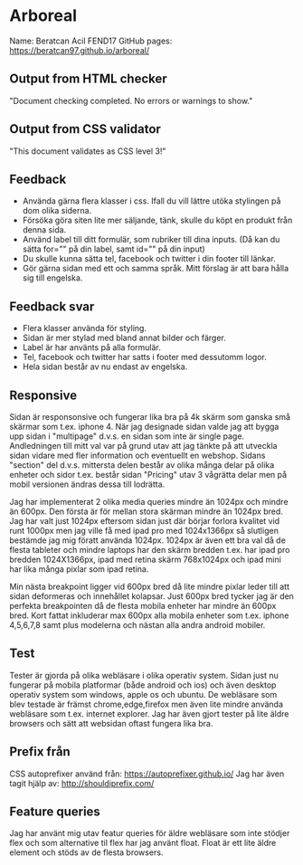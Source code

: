 # Arboreal

Name: Beratcan Acil FEND17
GitHub pages: https://beratcan97.github.io/arboreal/

## Output from HTML checker
  "Document checking completed. No errors or warnings to show."
## Output from CSS validator
  "This document validates as CSS level 3!"
## Feedback
  * Använda gärna flera klasser i css. Ifall du vill lättre utöka stylingen på dom olika siderna.
  * Försöka göra siten lite mer säljande, tänk, skulle du köpt en produkt från denna sida.
  * Använd label till ditt formulär, som rubriker till dina inputs. (Då kan du sätta for="" på din label, samt id="" på din input)
  * Du skulle kunna sätta tel, facebook och twitter i din footer till länkar.
  * Gör gärna sidan med ett och samma språk. Mitt förslag är att bara hålla sig till engelska.
## Feedback svar
  * Flera klasser använda för styling.
  * Sidan är mer stylad med bland annat bilder och färger.
  * Label är har använts på alla formulär.
  * Tel, facebook och twitter har satts i footer med dessutomm logor.
  * Hela sidan består av nu endast av engelska.
## Responsive
Sidan är responsonsive och fungerar lika bra på 4k skärm som ganska små skärmar som t.ex. iphone 4. När jag designade sidan valde jag att bygga upp sidan i "multipage" d.v.s. en sidan som inte är single page. Andledningen till mitt val var på grund utav att jag tänkte på att utveckla sidan vidare med fler information och eventuellt en webshop. Sidans "section" del d.v.s. mittersta delen består av olika många delar på olika enheter och sidor t.ex. består sidan "Pricing" utav 3 vågrätta delar men på mobil versionen ändras dessa till lodrätta.

  Jag har implementerat 2 olika media queries mindre än 1024px och mindre än 600px. Den första är för mellan stora skärman mindre än 1024px bred. Jag har valt just 1024px eftersom sidan just där börjar forlora kvalitet vid runt 1000px men jag ville få med ipad pro med 1024x1366px så slutligen bestämde jag mig föratt använda 1024px. 1024px är även ett bra val då de flesta tableter och mindre laptops har den skärm bredden t.ex. har ipad pro bredden 1024X1366px, ipad med retina skärm 768x1024px och ipad mini har lika många pixlar som ipad retina. 
  
  Min nästa breakpoint ligger vid 600px bred då lite mindre pixlar leder till att sidan deformeras och innehållet kolapsar. Just 600px bred tycker jag är den perfekta breakpointen då de flesta mobila enheter har mindre än 600px bred. Kort fattat inkluderar max 600px alla mobila enheter som t.ex. iphone 4,5,6,7,8 samt plus modelerna och nästan alla andra android mobiler.
## Test
  Tester är gjorda på olika webläsare i olika operativ system. Sidan just nu fungerar på mobila platformar (både android och ios) och även desktop operativ system som windows, apple os och ubuntu. De webläsare som blev testade är främst chrome,edge,firefox men även lite mindre använda webläsare som t.ex. internet explorer. 
  Jag har även gjort tester på lite äldre browsers och sätt att websidan oftast fungera lika bra.
## Prefix från
  CSS autoprefixer använd från: https://autoprefixer.github.io/
  Jag har även tagit hjälp av: http://shouldiprefix.com/
## Feature queries
  Jag har använt mig utav featur queries för äldre webläsare som inte stödjer flex och som alternative til flex har jag använt float. Float är ett lite äldre element och stöds av de flesta browsers.
